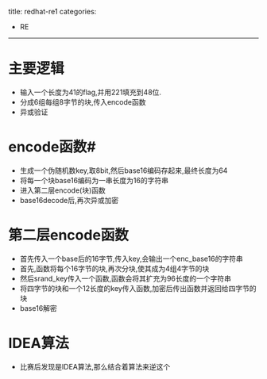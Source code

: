 title: redhat-re1
categories:
- RE
---

# 主要逻辑 #
- 输入一个长度为41的flag,并用221填充到48位.
- 分成6组每组8字节的块,传入encode函数
- 异或验证
# encode函数#
- 生成一个伪随机数key,取8bit,然后base16编码存起来,最终长度为64
- 将每一个块base16编码为一串长度为16的字符串
- 进入第二层encode(块)函数
- base16decode后,再次异或加密
# 第二层encode函数 #
- 首先传入一个base后的16字节,传入key,会输出一个enc_base16的字符串
- 首先,函数将每个16字节的块,再次分块,使其成为4组4字节的块
- 然后srand_key传入一个函数,函数会将其扩充为96长度的一个字符串
- 将四字节的块和一个12长度的key传入函数,加密后传出函数并返回给四字节的块
- base16解密

# IDEA算法 #
- 比赛后发现是IDEA算法,那么结合着算法来逆这个